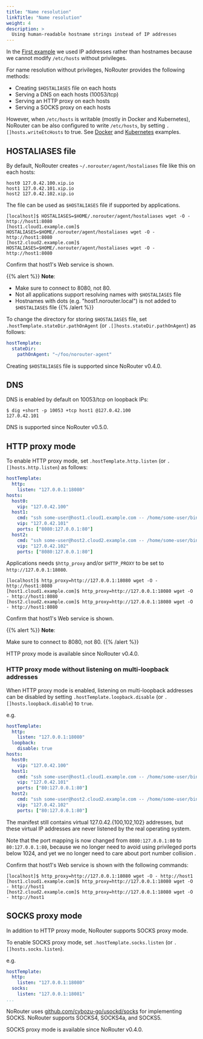```yaml
---
title: "Name resolution"
linkTitle: "Name resolution"
weight: 4
description: >
  Using human-readable hostname strings instead of IP addresses
---
```


In the [First example](../first-example) we used IP addresses rather than hostnames because we cannot modify `/etc/hosts` without privileges.

For name resolution without privileges, NoRouter provides the following methods:
- Creating `$HOSTALIASES` file on each hosts
- Serving a DNS on each hosts (10053/tcp)
- Serving an HTTP proxy on each hosts
- Serving a SOCKS proxy on each hosts

However, when `/etc/hosts` is writable (mostly in Docker and Kubernetes), NoRouter can be also configured to write `/etc/hosts`,
by setting `.[]hosts.writeEtcHosts` to true.
See [Docker](../../examples/docker) and [Kubernetes](../../examples/kubernetes) examples.

## HOSTALIASES file
By default, NoRouter creates `~/.norouter/agent/hostaliases` file like this on each hosts:

```
host0 127.0.42.100.xip.io
host1 127.0.42.101.xip.io
host2 127.0.42.102.xip.io
```

The file can be used as `$HOSTALIASES` file if supported by applications.

```console
[localhost]$ HOSTALIASES=$HOME/.norouter/agent/hostaliases wget -O - http://host1:8080
[host1.cloud1.example.com]$ HOSTALIASES=$HOME/.norouter/agent/hostaliases wget -O - http://host1:8080
[host2.cloud2.example.com]$ HOSTALIASES=$HOME/.norouter/agent/hostaliases wget -O - http://host1:8080
```

Confirm that host1's Web service is shown.

{{% alert %}}
**Note**:

- Make sure to connect to 8080, not 80.
- Not all applications support resolving names with `$HOSTALIASES` file
- Hostnames with dots (e.g. "host1.norouter.local") is not added to `$HOSTALIASES` file
{{% /alert %}}


To change the directory for storing `$HOSTALIASES` file, set `.hostTemplate.stateDir.pathOnAgent` (or `.[]hosts.stateDir.pathOnAgent`) as follows:
```yaml
hostTemplate:
  stateDir:
    pathOnAgent: "~/foo/norouter-agent"
```

Creating `$HOSTALIASES` file is supported since NoRouter v0.4.0.

## DNS

DNS is enabled by default on 10053/tcp on loopback IPs:

```console
$ dig +short -p 10053 +tcp host1 @127.0.42.100
127.0.42.101
```

DNS is supported since NoRouter v0.5.0.

## HTTP proxy mode
To enable HTTP proxy mode, set `.hostTemplate.http.listen` (or `.[]hosts.http.listen`) as follows:

```yaml
hostTemplate:
  http:
    listen: "127.0.0.1:18080"
hosts:
  host0:
    vip: "127.0.42.100"
  host1:
    cmd: "ssh some-user@host1.cloud1.example.com -- /home/some-user/bin/norouter"
    vip: "127.0.42.101"
    ports: ["8080:127.0.0.1:80"]
  host2:
    cmd: "ssh some-user@host2.cloud2.example.com -- /home/some-user/bin/norouter"
    vip: "127.0.42.102"
    ports: ["8080:127.0.0.1:80"]
```

Applications needs `$http_proxy` and/or `$HTTP_PROXY` to be set to `http://127.0.0.1:18080`.

```console
[localhost]$ http_proxy=http://127.0.0.1:18080 wget -O - http://host1:8080
[host1.cloud1.example.com]$ http_proxy=http://127.0.0.1:18080 wget -O - http://host1:8080
[host2.cloud2.example.com]$ http_proxy=http://127.0.0.1:18080 wget -O - http://host1:8080
```

Confirm that host1's Web service is shown.

{{% alert %}}
**Note**:

Make sure to connect to 8080, not 80.
{{% /alert %}}

HTTP proxy mode is available since NoRouter v0.4.0.
### HTTP proxy mode without listening on multi-loopback addresses

When HTTP proxy mode is enabled, listening on multi-loopback addresses can be disabled by
setting `.hostTemplate.loopback.disable` (or `.[]hosts.loopback.disable`) to `true`.

e.g.

```yaml
hostTemplate:
  http:
    listen: "127.0.0.1:18080"
  loopback:
    disable: true
hosts:
  host0:
    vip: "127.0.42.100"
  host1:
    cmd: "ssh some-user@host1.cloud1.example.com -- /home/some-user/bin/norouter"
    vip: "127.0.42.101"
    ports: ["80:127.0.0.1:80"]
  host2:
    cmd: "ssh some-user@host2.cloud2.example.com -- /home/some-user/bin/norouter"
    vip: "127.0.42.102"
    ports: ["80:127.0.0.1:80"]
```

The manifest still contains virtual 127.0.42.{100,102,102} addresses, but these virtual
IP addresses are never listened by the real operating system.

Note that the port mapping is now changed from `8080:127.0.0.1:80` to `80:127.0.0.1:80`,
because we no longer need to avoid using privileged ports below 1024, and yet we no longer
need to care about port number collision .

Confirm that host1's Web service is shown with the following commands:
```console
[localhost]$ http_proxy=http://127.0.0.1:18080 wget -O - http://host1
[host1.cloud1.example.com]$ http_proxy=http://127.0.0.1:18080 wget -O - http://host1
[host2.cloud2.example.com]$ http_proxy=http://127.0.0.1:18080 wget -O - http://host1
```

## SOCKS proxy mode
In addition to HTTP proxy mode, NoRouter supports SOCKS proxy mode.

To enable SOCKS proxy mode, set `.hostTemplate.socks.listen` (or `.[]hosts.socks.listen`).

e.g.

```yaml
hostTemplate:
  http:
    listen: "127.0.0.1:18080"
  socks:
    listen: "127.0.0.1:18081"
...
```

NoRouter uses [github.com/cybozu-go/usockd/socks](https://pkg.go.dev/github.com/cybozu-go/usocksd/socks) for implementing SOCKS.
NoRouter supports SOCKS4, SOCKS4a, and SOCKS5.

SOCKS proxy mode is available since NoRouter v0.4.0.
